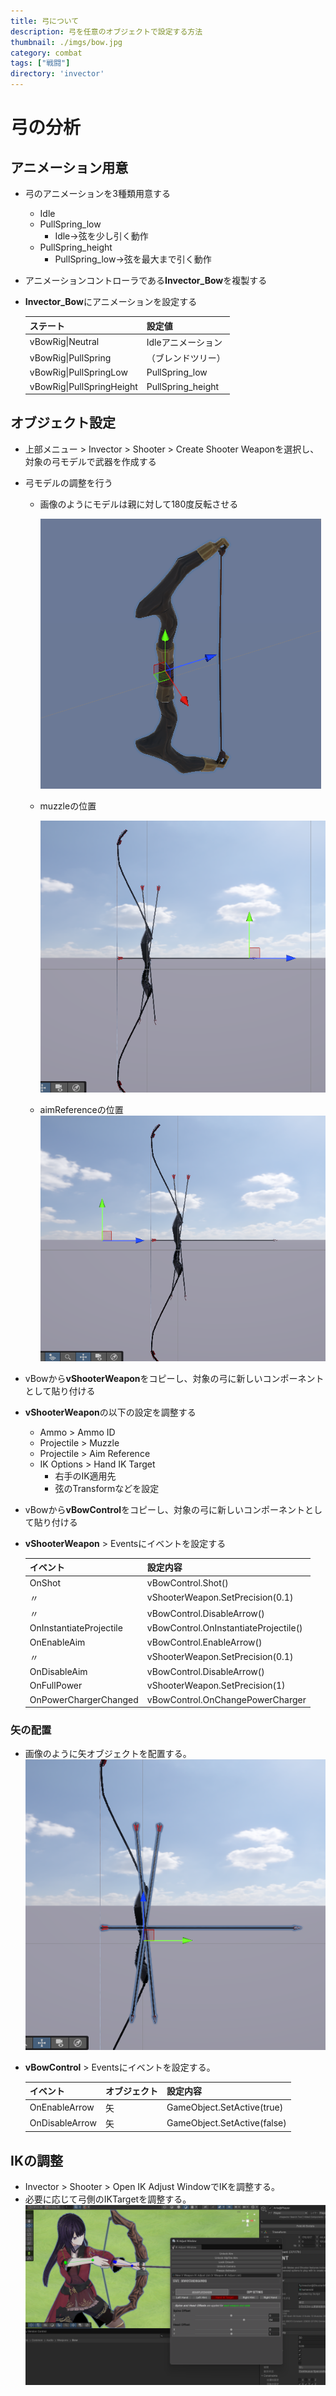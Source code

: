 ```yaml
---
title: 弓について
description: 弓を任意のオブジェクトで設定する方法
thumbnail: ./imgs/bow.jpg
category: combat
tags: ["戦闘"]
directory: 'invector'
---
```


# 弓の分析

## アニメーション用意

- 弓のアニメーションを3種類用意する
  - Idle
  - PullSpring_low
    - Idle→弦を少し引く動作
  - PullSpring_height
    - PullSpring_low→弦を最大まで引く動作
- アニメーションコントローラである**Invector_Bow**を複製する
- **Invector_Bow**にアニメーションを設定する
  
  |ステート|設定値|
  |---|---|
  |vBowRig&#124;Neutral|Idleアニメーション|
  |vBowRig&#124;PullSpring|（ブレンドツリー）|
  |vBowRig&#124;PullSpringLow|PullSpring_low|
  |vBowRig&#124;PullSpringHeight|PullSpring_height|

## オブジェクト設定

- 上部メニュー > Invector > Shooter > Create Shooter Weaponを選択し、対象の弓モデルで武器を作成する

- 弓モデルの調整を行う
  - 画像のようにモデルは親に対して180度反転させる

    ![bow_setup](./imgs/bow_setup_model.png)
  
  - muzzleの位置

    ![muzzle](./imgs/bow_muzzle.png)

  - aimReferenceの位置
    ![aimReference](./imgs/bow_aimReference.png)

- vBowから**vShooterWeapon**をコピーし、対象の弓に新しいコンポーネントとして貼り付ける
- **vShooterWeapon**の以下の設定を調整する
  - Ammo > Ammo ID
  - Projectile > Muzzle
  - Projectile > Aim Reference
  - IK Options > Hand IK Target
    - 右手のIK適用先
    - 弦のTransformなどを設定
- vBowから**vBowControl**をコピーし、対象の弓に新しいコンポーネントとして貼り付ける
- **vShooterWeapon** > Eventsにイベントを設定する

  |イベント|設定内容|
  |---|---|
  |OnShot|vBowControl.Shot()|
  |〃|vShooterWeapon.SetPrecision(0.1)|
  |〃|vBowControl.DisableArrow()|
  |OnInstantiateProjectile|vBowControl.OnInstantiateProjectile()|
  |OnEnableAim|vBowControl.EnableArrow()|
  |〃|vShooterWeapon.SetPrecision(0.1)|
  |OnDisableAim|vBowControl.DisableArrow()|
  |OnFullPower|vShooterWeapon.SetPrecision(1)|
  |OnPowerChargerChanged|vBowControl.OnChangePowerCharger|

### 矢の配置

- 画像のように矢オブジェクトを配置する。
  ![bow_arrow](./imgs/bow_arrow.png)
- **vBowControl** > Eventsにイベントを設定する。

  |イベント|オブジェクト|設定内容|
  |---|---|---|
  |OnEnableArrow|矢|GameObject.SetActive(true)|
  |OnDisableArrow|矢|GameObject.SetActive(false)|

## IKの調整

- Invector > Shooter > Open IK Adjust WindowでIKを調整する。
- 必要に応じて弓側のIKTargetを調整する。
![bow_ik_config](./imgs/bow_ik_config.png)